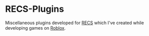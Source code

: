 # RECS-Plugins


Miscellaneous plugins developed for [RECS](https://github.com/AmaranthineCodices/recs) which I've created while developing games on [Roblox](https://roblox.com).
